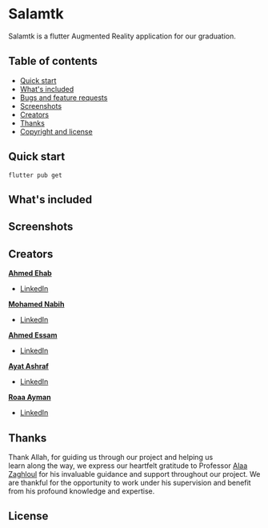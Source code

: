 # Salamtk

Salamtk is a flutter Augmented Reality application for our graduation.

## Table of contents

- [Quick start](#quick-start)
- [What's included](#whats-included)
- [Bugs and feature requests](#bugs-and-feature-requests)
- [Screenshots](#screenshots)
- [Creators](#creators)
- [Thanks](#thanks)
- [Copyright and license](#copyright-and-license)

## Quick start



```flutter
flutter pub get
```

## What's included


## Screenshots


## Creators

**[Ahmed Ehab](https://github.com/Ahme10D6)**

- [LinkedIn](https://www.linkedin.com/in/ahmed-ehab-6103a8216/)

**[Mohamed Nabih](https://github.com/Mohamednabih1)**

- [LinkedIn](https://www.linkedin.com/in//)

**[Ahmed Essam](https://github.com/)**

- [LinkedIn](https://www.linkedin.com/in//)

**[Ayat Ashraf](https://github.com/AyatAmin)**

- [LinkedIn](https://www.linkedin.com/in//)

**[Roaa Ayman](https://github.com/roaaayman21)**

- [LinkedIn](https://www.linkedin.com/in/roaa-ayman-a9195022a/)

## Thanks

Thank Allah, for guiding us through our project and helping us learn along the way, we express our heartfelt gratitude to Professor [Alaa Zaghloul](https://www.linkedin.com/in/alaa-zaghloul-mahmoud-kietkat-baa663218/) for his invaluable guidance and support throughout our project. We are thankful for the opportunity to work under his supervision and benefit from his profound knowledge and expertise.


## License

